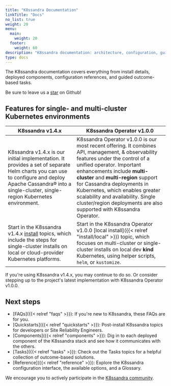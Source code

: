 ```yaml
---
title: "K8ssandra Documentation"
linkTitle: "Docs"
no_list: true
weight: 20
menu:
  main:
    weight: 20
  footer:
    weight: 60
description: "K8ssandra documentation: architecture, configuration, guided tasks"
type: docs
---
```


The K8ssandra documentation covers everything from install details, deployed components, configuration references, and guided outcome-based tasks. 

Be sure to leave us a <a class="github-button" href="https://github.com/k8ssandra/k8ssandra" data-icon="octicon-star" aria-label="Star k8ssandra/k8ssandra on GitHub">star</a> on Github!

## Features for single- and multi-cluster Kubernetes environments

| K8ssandra v1.4.x      | K8ssandra Operator v1.0.0 |
| ----------- | ----------- |
| K8ssandra v1.4.x is our initial implementation. It provides a set of separate Helm charts you can use to configure and deploy Apache Cassandra&reg; into a single-cluster, single-region Kubernetes environment. | K8ssandra Operator v1.0.0 is our most recent offering. It combines API, management, &amp; observability features under the control of a unified operator. Important enhancements include **multi-cluster** and **multi-region** support for Cassandra deployments in Kubernetes, which enables greater scalability and availability. Single cluster/region deployments are also supported with K8ssandra Operator.|
| Start in the K8ssandra v1.4.x [install](https://docs-staging-v1.k8ssandra.io/install/local/) topics, which include the steps for single-cluster installs on local or cloud-provider Kubernetes platforms. | Start in the K8ssandra Operator v1.0.0 [local install]({{< relref "install/local" >}}) topic, which focuses on multi-cluster or single-cluster installs on local dev  **kind** Kubernetes, using helper scripts, `helm`, or `kustomize`.

If you're using K8ssandra v1.4.x, you may continue to do so. Or consider stepping up to the project's latest implementation with K8ssandra Operator v1.0.0.

## Next steps

* [FAQs]({{< relref "faqs" >}}): If you're new to K8ssandra, these FAQs are for you. 
* [Quickstarts]({{< relref "quickstarts" >}}): Post-install K8ssandra topics for developers or Site Reliability Engineers.
* [Components]({{< relref "components" >}}): Dig in to each deployed component of the K8ssandra stack and see how it communicates with the others.
* [Tasks]({{< relref "tasks" >}}): Check out the Tasks topics for a helpful collection of outcome-based solutions.
* [Reference]({{< relref "reference" >}}): Explore the K8ssandra configuration interface, the available options, and a Glossary.

We encourage you to actively participate in the [K8ssandra community](https://k8ssandra.io/community/).
